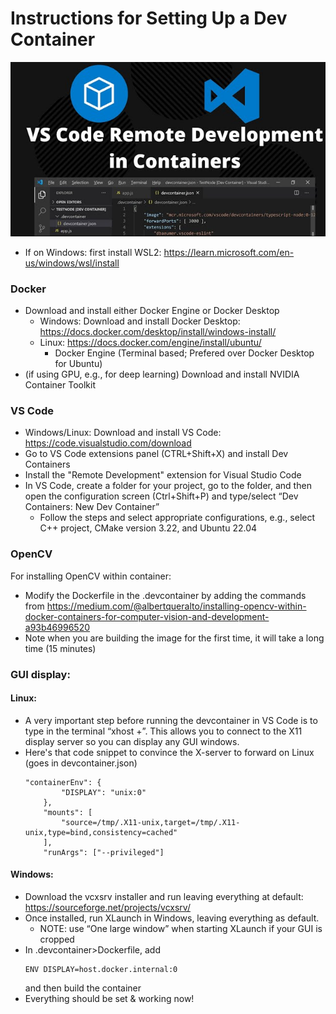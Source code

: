 # Instructions for Setting Up a Dev Container

![image](./img/vscode-devcontainer.png)

-	If on Windows: first install WSL2: https://learn.microsoft.com/en-us/windows/wsl/install 

### Docker
-	Download and install either Docker Engine or Docker Desktop
    -	Windows: Download and install Docker Desktop: https://docs.docker.com/desktop/install/windows-install/ 
    -	Linux: https://docs.docker.com/engine/install/ubuntu/ 
        -	Docker Engine (Terminal based; Prefered over Docker Desktop for Ubuntu)
-	(if using GPU, e.g., for deep learning) Download and install NVIDIA Container Toolkit 

### VS Code
-	Windows/Linux: Download and install VS Code: https://code.visualstudio.com/download
-	Go to VS Code extensions panel (CTRL+Shift+X) and install Dev Containers 
-	Install the "Remote Development" extension for Visual Studio Code
-	In VS Code, create a folder for your project, go to the folder, and then open the configuration screen (Ctrl+Shift+P) and type/select “Dev Containers: New Dev Container”
    -	Follow the steps and select appropriate configurations, e.g., select C++ project, CMake version 3.22, and Ubuntu 22.04

### OpenCV
For installing OpenCV within container:
-	Modify the Dockerfile in the .devcontainer by adding the commands from https://medium.com/@albertqueralto/installing-opencv-within-docker-containers-for-computer-vision-and-development-a93b46996520 
-	Note when you are building the image for the first time, it will take a long time (15 minutes)

### GUI display:
#### Linux:
-	A very important step before running the devcontainer in VS Code is to type in the terminal “xhost +”. This allows you to connect to the X11 display server so you can display any GUI windows.
-	Here's that code snippet to convince the X-server to forward on Linux (goes in devcontainer.json)
    ```
    "containerEnv": {
            "DISPLAY": "unix:0"
        },
        "mounts": [
            "source=/tmp/.X11-unix,target=/tmp/.X11-unix,type=bind,consistency=cached"
        ],
        "runArgs": ["--privileged"]
    ```
####  Windows:
-	Download the vcxsrv installer and run leaving everything at default: https://sourceforge.net/projects/vcxsrv/ 
-	Once installed, run XLaunch in Windows, leaving everything as default.
    -	NOTE: use “One large window” when starting XLaunch if your GUI is cropped
-	In .devcontainer>Dockerfile, add  
    ```
	ENV DISPLAY=host.docker.internal:0
    ```
    and then build the container
-	Everything should be set & working now!

